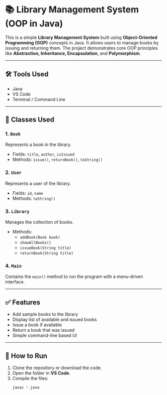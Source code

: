 # 📚 Library Management System (OOP in Java)

This is a simple **Library Management System** built using **Object-Oriented Programming (OOP)** concepts in Java. It allows users to manage books by issuing and returning them. The project demonstrates core OOP principles like **Abstraction, Inheritance, Encapsulation**, and **Polymorphism**.

---

## 🛠️ Tools Used

- Java
- VS Code
- Terminal / Command Line

---

## 🧱 Classes Used

### 1. `Book`
Represents a book in the library.

- Fields: `title`, `author`, `isIssued`
- Methods: `issue()`, `returnBook()`, `toString()`

### 2. `User`
Represents a user of the library.

- Fields: `id`, `name`
- Methods: `toString()`

### 3. `Library`
Manages the collection of books.

- Methods:
  - `addBook(Book book)`
  - `showAllBooks()`
  - `issueBook(String title)`
  - `returnBook(String title)`

### 4. `Main`
Contains the `main()` method to run the program with a menu-driven interface.

---

## ✅ Features

- Add sample books to the library
- Display list of available and issued books
- Issue a book if available
- Return a book that was issued
- Simple command-line based UI

---

## 🔁 How to Run

1. Clone the repository or download the code.
2. Open the folder in **VS Code**.
3. Compile the files:
   ```bash
   javac *.java

